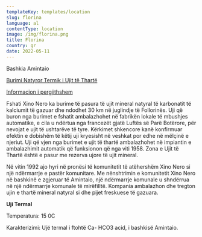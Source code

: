```yaml
---
templateKey: templates/location
slug: florina
language: al
contentType: location
image: /img/florina.png
title: Florina
country: gr
date: 2022-05-11
---
```

Bashkia Amintaio

<ins>Burimi Natyror Termik i Ujit të Thartë</ins>

<ins>Informacion i pergjithshem</ins>

Fshati Xino Nero ka burime të pasura të ujit mineral natyral të karbonatit të kalciumit të gazuar dhe ndodhet 30 km në juglindje të Follorinës. Uji që buron nga burimet e fshatit ambalazhohet në fabrikën lokale të mbushjes automatike, e cila u ndërtua nga francezët gjatë Luftës së Parë Botërore, për nevojat e ujit të ushtarëve të tyre. Kërkimet shkencore kanë konfirmuar efektin e dobishëm të këtij uji kryesisht në veshkat por edhe në mëlçinë e njeriut. Uji që vjen nga burimet e ujit të thartë ambalazhohet në impiantin e ambalazhimit automatik që funksionon që nga viti 1958. Zona e Ujit të Thartë është e pasur me rezerva ujore të ujit mineral.

Në vitin 1992 ajo hyri në pronësi të komunitetit të atëhershëm Xino Nero si një ndërmarrje e pastër komunitare. Me nënshtrimin e komunitetit Xino Nero në bashkinë e zgjeruar të Amintaio, një ndërmarrje komunale u shndërrua në një ndërmarrje komunale të mirëfilltë. Kompania ambalazhon dhe tregton ujin e thartë mineral natyral si dhe pijet freskuese të gazuara.


**Uji Termal**

Temperatura: 15 0C

Karakterizimi: Ujë termal i ftohtë Ca- HCO3 acid,  i bashkisë Amintaio.

